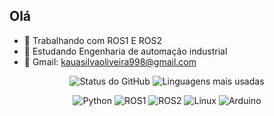 ## Olá

- 🔭 Trabalhando com ROS1 E ROS2 
- 🌱 Estudando Engenharia de automação industrial
- 💬 Gmail: kauasilvaoliveira998@gmail.com
  
<p align="center">
  <img src="https://github-readme-stats.vercel.app/api?username=KauaOliveira11&show_icons=true&theme=dracula" alt="Status do GitHub" />
  <img src="https://github-readme-stats.vercel.app/api/top-langs/?username=KauaOliveira11&langs_count=10&theme=dracula" alt="Linguagens mais usadas" />
</p>

<p align="center">
  <img src="https://img.shields.io/badge/Python-3670A0?style=for-the-badge&logo=python&logoColor=white" alt="Python" />
  <img src="https://img.shields.io/badge/ROS-22314E?style=for-the-badge&logo=robot-operating-system&logoColor=white" alt="ROS1" />
  <img src="https://img.shields.io/badge/ROS2-339CFF?style=for-the-badge&logo=robot-operating-system&logoColor=white" alt="ROS2" />
  <img src="https://img.shields.io/badge/Linux-FCC624?style=for-the-badge&logo=linux&logoColor=black" alt="Linux" />
  <img src="https://img.shields.io/badge/Arduino-00979D?style=for-the-badge&logo=arduino&logoColor=white" alt="Arduino" />
</p>



